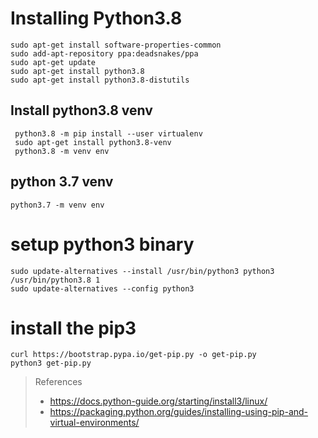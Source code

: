 # Installing Python3.8

```
sudo apt-get install software-properties-common
sudo add-apt-repository ppa:deadsnakes/ppa
sudo apt-get update
sudo apt-get install python3.8
sudo apt-get install python3.8-distutils
```
## Install python3.8 venv
```
 python3.8 -m pip install --user virtualenv
 sudo apt-get install python3.8-venv
 python3.8 -m venv env
```

## python 3.7 venv
```
python3.7 -m venv env
```

# setup python3 binary
```
sudo update-alternatives --install /usr/bin/python3 python3 /usr/bin/python3.8 1
sudo update-alternatives --config python3
```

# install the pip3
```
curl https://bootstrap.pypa.io/get-pip.py -o get-pip.py
python3 get-pip.py
```

> References
> * https://docs.python-guide.org/starting/install3/linux/
> * https://packaging.python.org/guides/installing-using-pip-and-virtual-environments/
